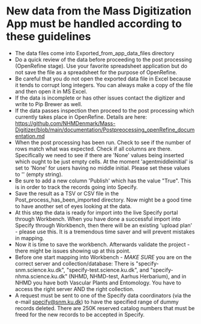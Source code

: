 # New data from the Mass Digitization App must be handled according to these guidelines

- The data files come into Exported_from_app_data_files directory
- Do a quick review of the data before proceeding to the post processing (OpenRefine stage). Use your favorite spreadsheet application but do not save the file as a spreadsheet for the purpose of OpenRefine.
- Be careful that you do not open the exported data file in Excel because it tends to corrupt long integers. You can always make a copy of the file and then open it in MS Excel.
- If the data is incomplete or has other issues contact the digitizer and write to Pip Brewer as well.
- If the data passes inspection then proceed to the post processing which currently takes place in OpenRefine. Details are here: https://github.com/NHMDenmark/Mass-Digitizer/blob/main/documentation/Postpreocessing_openRefine_documentation.md 
- When the post processing has been run. Check to see if the number of rows match what was expected. Check if all columns are there. Specifically we need to see if there are 'None' values being inserted which ought to be just empty cells. At the moment 'agentmiddleinitial' is set to 'None' for users having no middle initial. Please set these values to '' (empty string).  
- Be sure to add a new column 'Publish' which has the value "True". This is in order to track the records going into Specify.
- Save the result as a TSV or CSV file in the Post_process_has_been_imported directory. Now might be a good time to have another set of eyes looking at the data.
- At this step the data is ready for import into the live Specify portal through Workbench.
When you have done a successful import into Specify through Workbench, then there will be an existing 'upload plan' - please use this. It is a tremendous time saver and will prevent mistakes in mapping.
- Now it is time to save the workbench. Afterwards validate the project - there might be issues showing up at this point.  
- Before one start mapping into Workbench - _MAKE SURE_ you are on the correct server and collection/database: There is "specify-snm.science.ku.dk", "specify-test.science.ku.dk", and "specify-nhma.science.ku.dk" (NHMD, NHMD-test, Aarhus Herbarium), and in NHMD you have both Vascular Plants and Entomology. You have to access the right server AND the right collection.
- A request must be sent to one of the Specify data coordinators (via the e-mail specify@snm.ku.dk) to have the specified range of dummy records deleted. There are 250K reserved catalog numbers that must be freed for the new records to be accepted in Specify.




